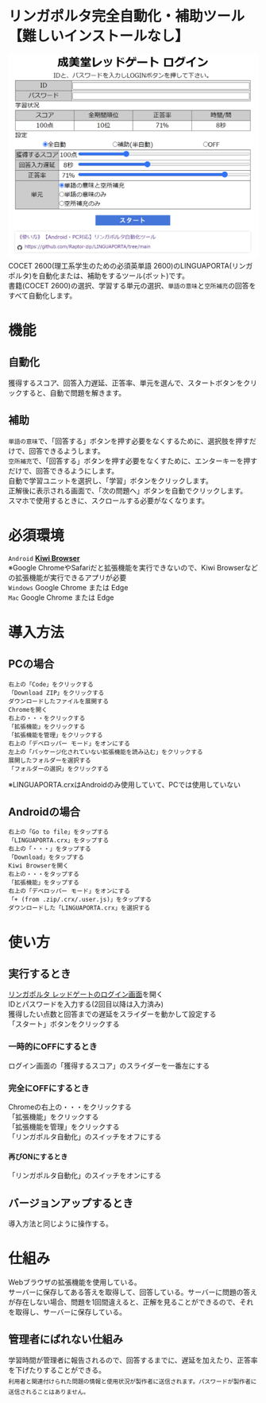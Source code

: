# リンガポルタ完全自動化・補助ツール【難しいインストールなし】
![Screenshot](https://raw.githubusercontent.com/Raptor-zip/LINGUAPORTA/main/image/readme.png)
COCET 2600(理工系学生のための必須英単語 2600)のLINGUAPORTA(リンガポルタ)を自動化または、補助をするツール(ボット)です。  
書籍(COCET 2600)の選択、学習する単元の選択、`単語の意味`と`空所補充`の回答をすべて自動化します。  
# 機能
## 自動化
獲得するスコア、回答入力遅延、正答率、単元を選んで、スタートボタンをクリックすると、自動で問題を解きます。
## 補助
`単語の意味`で、「回答する」ボタンを押す必要をなくするために、選択肢を押すだけで、回答できるようします。  
`空所補充`で、「回答する」ボタンを押す必要をなくすために、エンターキーを押すだけで、回答できるようにします。  
自動で学習ユニットを選択し、「学習」ボタンをクリックします。  
正解後に表示される画面で、「次の問題へ」ボタンを自動でクリックします。  
スマホで使用するときに、スクロールする必要がなくなります。  
# 必須環境
`Android` **[Kiwi Browser](https://play.google.com/store/apps/details?id=com.kiwibrowser.browser)**  
※Google ChromeやSafariだと拡張機能を実行できないので、Kiwi Browserなどの拡張機能が実行できるアプリが必要  
`Windows` Google Chrome または Edge  
`Mac` Google Chrome または Edge  
# 導入方法
## PCの場合
```
右上の「Code」をクリックする  
「Download ZIP」をクリックする  
ダウンロードしたファイルを展開する  
Chromeを開く  
右上の・・・をクリックする  
「拡張機能」をクリックする  
「拡張機能を管理」をクリックする  
右上の「デベロッパー モード」をオンにする  
左上の「パッケージ化されていない拡張機能を読み込む」をクリックする  
展開したフォルダーを選択する  
「フォルダーの選択」をクリックする
```
※LINGUAPORTA.crxはAndroidのみ使用していて、PCでは使用していない
## Androidの場合
```
右上の「Go to file」をタップする  
「LINGUAPORTA.crx」をタップする  
右上の「・・・」をタップする
「Download」をタップする  
Kiwi Browserを開く  
右上の・・・をタップする  
「拡張機能」をタップする  
右上の「デベロッパー モード」をオンにする  
「+ (from .zip/.crx/.user.js)」をタップする  
ダウンロードした「LINGUAPORTA.crx」を選択する  
```
# 使い方
## 実行するとき
[リンガポルタ レッドゲートのログイン画面](https://w5.linguaporta.jp/user/seibido/)を開く  
IDとパスワードを入力する(2回目以降は入力済み)  
獲得したい点数と回答までの遅延をスライダーを動かして設定する  
「スタート」ボタンをクリックする
### 一時的にOFFにするとき
ログイン画面の「獲得するスコア」のスライダーを一番左にする
### 完全にOFFにするとき
Chromeの右上の・・・をクリックする  
「拡張機能」をクリックする  
「拡張機能を管理」をクリックする  
「リンガポルタ自動化」のスイッチをオフにする  
#### 再びONにするとき
「リンガポルタ自動化」のスイッチをオンにする
## バージョンアップするとき
導入方法と同じように操作する。
# 仕組み
Webブラウザの拡張機能を使用している。  
サーバーに保存してある答えを取得して、回答している。サーバーに問題の答えが存在しない場合、問題を1回間違えると、正解を見ることができるので、それを取得し、サーバーに保存している。
## 管理者にばれない仕組み
学習時間が管理者に報告されるので、回答するまでに、遅延を加えたり、正答率を下げたりすることができる。  
<sub>利用者と関連付けられた問題の情報と使用状況が製作者に送信されます。パスワードが製作者に送信されることはありません。</sub>
